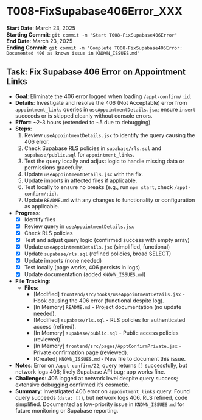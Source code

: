 # T008-FixSupabase406Error_XXX

**Start Date**: March 23, 2025  
**Starting Commit**: `git commit -m "Start T008-FixSupabase406Error"`  
**End Date**: March 23, 2025  
**Ending Commit**: `git commit -m "Complete T008-FixSupabase406Error: Documented 406 as known issue in KNOWN_ISSUES.md"`

## Task: Fix Supabase 406 Error on Appointment Links

- **Goal**: Eliminate the 406 error logged when loading `/appt-confirm/:id`.
- **Details**: Investigate and resolve the 406 (Not Acceptable) error from `appointment_links` queries in `useAppointmentDetails.jsx`; ensure `insert` succeeds or is skipped cleanly without console errors.
- **Effort**: ~2-3 hours (extended to ~5 due to debugging)
- **Steps**:
  1. Review `useAppointmentDetails.jsx` to identify the query causing the 406 error.
  2. Check Supabase RLS policies in `supabase/rls.sql` and `supabase/public.sql` for `appointment_links`.
  3. Test the query locally and adjust logic to handle missing data or permissions gracefully.
  4. Update `useAppointmentDetails.jsx` with the fix.
  5. Update imports in affected files if applicable.
  6. Test locally to ensure no breaks (e.g., run `npm start`, check `/appt-confirm/:id`).
  7. Update `README.md` with any changes to functionality or configuration as applicable.
- **Progress**:
  - [x] Identify files
  - [x] Review query in `useAppointmentDetails.jsx`
  - [x] Check RLS policies
  - [x] Test and adjust query logic (confirmed success with empty array)
  - [x] Update `useAppointmentDetails.jsx` (simplified, functional)
  - [x] Update `supabase/rls.sql` (refined policies, broad SELECT)
  - [x] Update imports (none needed)
  - [x] Test locally (page works, 406 persists in logs)
  - [x] Update documentation (added `KNOWN_ISSUES.md`)
- **File Tracking**:
  - **Files**:
    - [Modified] `frontend/src/hooks/useAppointmentDetails.jsx` - Hook causing the 406 error (functional despite log).
    - [In Memory] `README.md` - Project documentation (no update needed).
    - [Modified] `supabase/rls.sql` - RLS policies for authenticated access (refined).
    - [In Memory] `supabase/public.sql` - Public access policies (reviewed).
    - [In Memory] `frontend/src/pages/ApptConfirmPrivate.jsx` - Private confirmation page (reviewed).
    - [Created] `KNOWN_ISSUES.md` - New file to document this issue.
- **Notes**: Error on `/appt-confirm/22`; query returns `[]` successfully, but network logs 406; likely Supabase API bug; app works fine.
- **Challenges**: 406 logged at network level despite query success; extensive debugging confirmed it’s cosmetic.
- **Summary**: Investigated 406 error on `appointment_links` query. Found query succeeds (`data: []`), but network logs 406. RLS refined, code simplified. Documented as low-priority issue in `KNOWN_ISSUES.md` for future monitoring or Supabase reporting.
